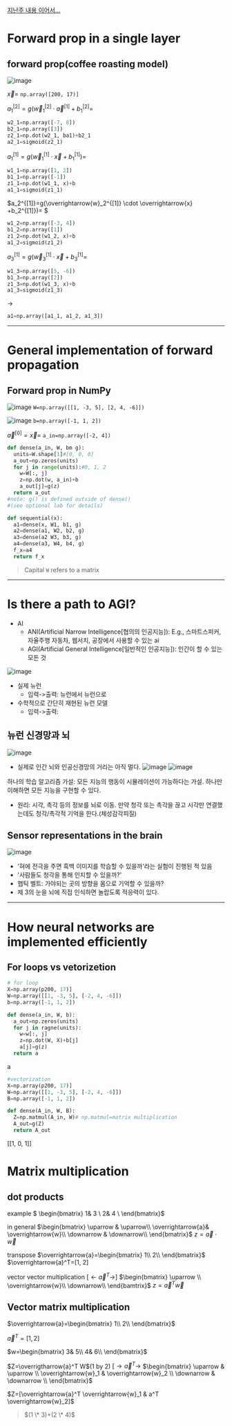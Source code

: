 [지난주 내용 이어서...](https://github.com/qlkdkd/MachineLearning/blob/main/week6/readme.md)
# Forward prop in a single layer

## forward prop(coffee roasting model)
![image](https://github.com/qlkdkd/MachineLearning/assets/71871927/17a0d154-8489-419b-9344-7a41bd744233)

$\overrightarrow{x}=$ `np.array([200, 17)]`

$a_1^{[2]}=g(\overrightarrow{w}_1^{[2]}\cdot \overrightarrow{a}^{[1]}+b_1^{[2]}=$
```python
w2_1=np.array([-7, 8])
b2_1=np.array([3])
z2_1=np.dot(w2_1, ba1)+b2_1
a2_1=sigmoid(z2_1)
```

$a_1^{[1]}=g(\overrightarrow{w}_1^{[1]}\cdot \overrightarrow{x}+b_1^{[1]})=$
```python
w1_1=np.array([1, 2])
b1_1=np.array([-1])
z1_1=np.dot(w1_1, x)+b
a1_1=sigmoid(z1_1)
```

$a_2^{[1]}=g(\overrightarrow{w}_2^{[1]} \cdot \overrightarrow{x} +b_2^{[1]})= $
```python
w1_2=np.array([-3, 4])
b1_2=np.array([1])
z1_2=np.dot(w1_2, x)+b
a1_2=sigmoid(z1_2)
```

$a_3^{[1]}=g(\overrightarrow{w}_3^{[1]}\cdot \overrightarrow{x}+b_3^{[1]}=$
```python
w1_3=np.array([5, -6])
b1_3=np.array([2])
z1_3=np.dot(w1_3, x)+b
a1_3=sigmoid(z1_3)
```

->
```python
a1=np.array([a1_1, a1_2, a1_3])
```

---

# General implementation of forward propagation
## Forward prop in NumPy
![image](https://github.com/qlkdkd/MachineLearning/assets/71871927/9e632fb4-3b68-4837-bf06-74f9ed98de5f)
`W=np.array([[1, -3, 5], [2, 4, -6]])`

![image](https://github.com/qlkdkd/MachineLearning/assets/71871927/395b7429-5131-4045-b626-dd37590bb2a4)
`b=np.array([-1, 1, 2])`

$\overrightarrow{a}^{[0]}=\overrightarrow{x}$=
`a_in=np.array([-2, 4])`

```python
def dense(a_in, W, bm g):
  units=W.shape[1]#[0, 0, 0]
  a_out=np.zeros(units)
  for j in range(units):#0, 1, 2
    w=W[:, j]
    z=np.dot(w, a_in)+b
    a_out[j]=g(z)
  return a_out
#note: g() is defined outside of dense()
#(see optional lab for details)
```
```python
def sequential(x):
  a1=dense(x, W1, b1, g)
  a2=dense(a1, W2, b2, g)
  a3=dense(a2 W3, b3, g)
  a4=dense(a3, W4, b4, g)
  f_x=a4
  return f_x
```

> Capital `W` refers to a matrix
---

# Is there a path to AGI?
* AI
    * ANI(Artificial Narrow Intelligence[협의의 인공지능]): E.g., 스마트스피커, 자율주행 자동차, 웹서치, 공장에서 사용할 수 있는 ai
    * AGI(Artificial General Intelligence[일반적인 인공지능]): 인간이 할 수 있는 모든 것

![image](https://github.com/qlkdkd/MachineLearning/assets/71871927/cc6e455c-55f6-422d-8e99-9d629c33c8d8)
* 실제 뉴런
    * 입력->출력: 뉴런에서 뉴런으로
* 수학적으로 간단히 재현된 뉴런 모델
    * 입력->출력:
 
## 뉴런 신경망과 뇌
![image](https://github.com/qlkdkd/MachineLearning/assets/71871927/4c42e5c1-a2c0-4ed0-bf29-1e1e097c3355)
* 실제로 인간 뇌와 인공신경망의 거리는 아직 멀다.
![image](https://github.com/qlkdkd/MachineLearning/assets/71871927/6d77b7c6-04f4-416a-811b-5df033192030)
![image](https://github.com/qlkdkd/MachineLearning/assets/71871927/0fd0604c-e35f-465c-bbd5-14c8336e31b8)

하나의 학습 알고리즘 가설: 모든 지능의 행동이 시뮬레이션이 가능하다는 가설. 하나만 이해하면 모든 지능을 구현할 수 있다.
* 원리: 시각, 촉각 등의 정보를 뇌로 이동. 만약 청각 또는 촉각을 끊고 시각만 연결했는데도 청각/촉각적 기억을 한다.(체성감각피질)

## Sensor representations in the brain
![image](https://github.com/qlkdkd/MachineLearning/assets/71871927/8e8fa4e7-9e40-433e-a845-7107469f55b1)
* '혀에 전극을 주면 흑백 이미지를 학습할 수 있을까'라는 실험이 진행된 적 있음
* '사람들도 청각을 통해 인지할 수 있을까?'
* 햅틱 벨트: 가야되는 곳의 방향을 몸으로 기억할 수 있을까?
* 제 3의 눈을 뇌에 직접 인식하면 놀랍도록 적응력이 있다.

---

# How neural networks are implemented efficiently
## For loops vs vetorizetion
```python
# for loop
X=np.array(p200, 17)]
W=np.array([[1, -3, 5], [-2, 4, -6]])
b=np.array([-1, 1, 2])

def dense(a_in, W, b):
  a_out=np.zeros(units)
  for j in ragne(units):
    w=w[:, j]
    z=np.dot(W, X)+b[j]
    a[j]=g(z)
  return a
```
a

```python
#vectorization
X=np.array(p200, 17)]
W=np.array([[1, -3, 5], [-2, 4, -6]])
B=np.array([-1, 1, 2])

def dense(A_in, W, B):
  Z=np.matmul(A_in, W)# np.matmul=matrix multiplication
  A_out=g(Z)
  return A_out
```
[[1, 0, 1]]

# Matrix multiplication
## dot products
example
$ \begin{bmatrix}
1& 3  \\
2& 4 \\
\end{bmatrix}$

in general
$\begin{bmatrix}
\uparrow & \uparrow\\
\overrightarrow{a}& \overrightarrow{w}\\
\downarrow & \downarrow\\
\end{bmatrix}$
$z=\overrightarrow{a}\cdot \overrightarrow{w}$

transpose
$\overrightarrow{a}=\begin{bmatrix}
1\\
2\\
\end{bmatrix}$
$\overrightarrow{a}^T=[1, 2]

vector vector multiplication
$[\leftarrow \overrightarrow{a}^T \rightarrow]$
$\begin{bmatrix}
\uparrow \\
\overrightarrow{w}\\
\downarrow\\
\end{bamtrix}$
$z=\overrightarrow{a}^T\overrightarrow{w}$

## Vector matrix multiplication
$\overrightarrow{a}=\begin{bmatrix}
1\\
2\\
\end{bmatrix}$

$\overrightarrow{a}^T=[1, 2]$

$w=\begin{bmatrix}
3& 5\\
4& 6\\
\end{bmatrix}$

$Z=\overrigtharrow{a}^T W$(1 by 2) $[\rightarrow \overrightarrow{a}^T \rightarrow$
$\begin{bmatrix}
\uparrow & \uparrow \\
\overrightarrow{w}_1 & \overrightarrow{w}_2 \\
\downarrow & \downarrow \\
\end{bmatrix}$

$Z=[\overrightarrow{a}^T \overrightarrow{w}_1 & a^T \overrightarrow{w}_2]$
> $(1 \* 3)+(2 \* 4)$
